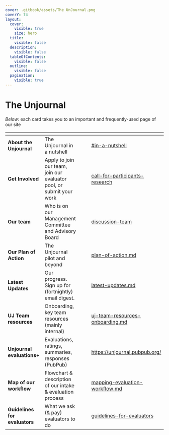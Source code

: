 ```yaml
---
cover: .gitbook/assets/The UnJournal.png
coverY: 74
layout:
  cover:
    visible: true
    size: hero
  title:
    visible: false
  description:
    visible: false
  tableOfContents:
    visible: false
  outline:
    visible: false
  pagination:
    visible: true
---
```


# The Unjournal

_Below_: each card takes you to an important and frequently-used page of our site

<table data-view="cards"><thead><tr><th></th><th></th><th data-hidden></th><th data-hidden data-card-cover data-type="files"></th><th data-hidden data-card-target data-type="content-ref"></th></tr></thead><tbody><tr><td><strong>About the Unjournal</strong></td><td>The Unjournal in a nutshell</td><td></td><td></td><td><a href="README (1).md#in-a-nutshell">#in-a-nutshell</a></td></tr><tr><td><strong>Get Involved</strong></td><td>Apply to join our team, join our evaluator pool, or submit your work</td><td></td><td></td><td><a href="readme/call-for-participants-research/">call-for-participants-research</a></td></tr><tr><td><strong>Our team</strong></td><td>Who is on our Management Committee and Advisory Board</td><td></td><td></td><td><a href="readme/discussion-team/">discussion-team</a></td></tr><tr><td><strong>Our Plan of Action</strong></td><td>The Unjournal pilot and beyond</td><td></td><td></td><td><a href="readme/plan-of-action.md">plan-of-action.md</a></td></tr><tr><td><strong>Latest Updates</strong></td><td>Our progress. Sign up for (fortnightly) email digest.</td><td></td><td></td><td><a href="readme-1/latest-updates.md">latest-updates.md</a></td></tr><tr><td><strong>UJ Team resources</strong></td><td>Onboarding, key team resources (mainly internal)</td><td></td><td></td><td><a href="management-tech-details-discussion/uj-team-resources-onboarding.md">uj-team-resources-onboarding.md</a></td></tr><tr><td><strong>Unjournal evaluations+</strong></td><td>Evaluations, ratings, summaries, responses (PubPub)</td><td></td><td></td><td><a href="https://unjournal.pubpub.org/">https://unjournal.pubpub.org/</a></td></tr><tr><td><strong>Map of our workflow</strong></td><td>Flowchart &#x26; description of our intake &#x26; evaluation process</td><td></td><td></td><td><a href="our-policies-evaluation-and-workflow/mapping-evaluation-workflow.md">mapping-evaluation-workflow.md</a></td></tr><tr><td><strong>Guidelines for evaluators</strong></td><td>What we ask (&#x26; pay) evaluators to do</td><td></td><td></td><td><a href="policies-projects-evaluation-workflow/evaluation/guidelines-for-evaluators/">guidelines-for-evaluators</a></td></tr></tbody></table>
